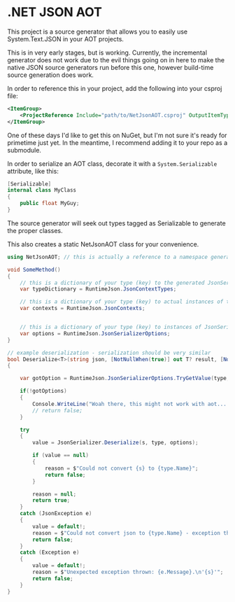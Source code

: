 # .NET JSON AOT

This project is a source generator that allows you to easily use System.Text.JSON in your AOT projects.

This is in very early stages, but is working. Currently, the incremental generator does not work due to the evil things going on in here to make the native JSON source generators run before this one, however build-time source generation does work.

In order to reference this in your project, add the following into your csproj file:

```xml
<ItemGroup>
    <ProjectReference Include="path/to/NetJsonAOT.csproj" OutputItemType="Analyzer" ReferenceOutputAssembly="false"/>
</ItemGroup>

```

One of these days I'd like to get this on NuGet, but I'm not sure it's ready for primetime just yet. In the meantime, I recommend adding it to your repo as a submodule.

In order to serialize an AOT class, decorate it with a `System.Serializable` attribute, like this:

```cs
[Serializable]
internal class MyClass
{
    public float MyGuy;
}
```

The source generator will seek out types tagged as Serializable to generate the proper classes.

This also creates a static NetJsonAOT class for your convenience.

```cs
using NetJsonAOT; // this is actually a reference to a namespace generated within your project - every project has its own internal NetJsonAot class

void SomeMethod()
{
    // this is a dictionary of your type (key) to the generated JsonSerializerContext types
    var typeDictionary = RuntimeJson.JsonContextTypes;

    // this is a dictionary of your type (key) to actual instances of their respective JsonSerializerContext types
    var contexts = RuntimeJson.JsonContexts;


    // this is a dictionary of your type (key) to instances of JsonSerializerOptions, ready to be used in actual serialization & deserialization
    var options = RuntimeJson.JsonSerializerOptions;
}

// example deserialization - serialization should be very similar
bool Deserialize<T>(string json, [NotNullWhen(true)] out T? result, [NotNullWhen(false)] out string? reason)
{

    var gotOption = RuntimeJson.JsonSerializerOptions.TryGetValue(type, out var options);

    if(!gotOptions)
    {
        Console.WriteLine("Woah there, this might not work with aot....");
        // return false;
    }

    try
    {
        value = JsonSerializer.Deserialize(s, type, options);

        if (value == null)
        {
            reason = $"Could not convert {s} to {type.Name}";
            return false;
        }

        reason = null;
        return true;
    }
    catch (JsonException e)
    {
        value = default!;
        reason = $"Could not convert json to {type.Name} - exception thrown: {e.Message}.\n'{s}'";
        return false;
    }
    catch (Exception e)
    {
        value = default!;
        reason = $"Unexpected exception thrown: {e.Message}.\n'{s}'";
        return false;
    }
}
```